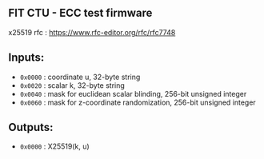 ## FIT CTU - ECC test firmware

x25519 rfc : https://www.rfc-editor.org/rfc/rfc7748

## Inputs:

- `0x0000` : coordinate u, 32-byte string
- `0x0020` : scalar k, 32-byte string
- `0x0040` : mask for euclidean scalar blinding, 256-bit unsigned integer
- `0x0060` : mask for z-coordinate randomization, 256-bit unsigned integer

## Outputs:
- `0x0000` : X25519(k, u)